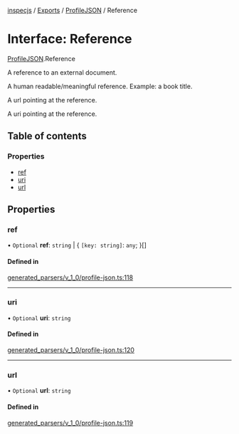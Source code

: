 [inspecjs](../README.md) / [Exports](../modules.md) / [ProfileJSON](../modules/ProfileJSON.md) / Reference

# Interface: Reference

[ProfileJSON](../modules/ProfileJSON.md).Reference

A reference to an external document.

A human readable/meaningful reference.  Example: a book title.

A url pointing at the reference.

A uri pointing at the reference.

## Table of contents

### Properties

- [ref](ProfileJSON.Reference.md#ref)
- [uri](ProfileJSON.Reference.md#uri)
- [url](ProfileJSON.Reference.md#url)

## Properties

### ref

• `Optional` **ref**: `string` \| { `[key: string]`: `any`;  }[]

#### Defined in

[generated_parsers/v_1_0/profile-json.ts:118](https://github.com/mitre/heimdall2/blob/23640835/libs/inspecjs/src/generated_parsers/v_1_0/profile-json.ts#L118)

___

### uri

• `Optional` **uri**: `string`

#### Defined in

[generated_parsers/v_1_0/profile-json.ts:120](https://github.com/mitre/heimdall2/blob/23640835/libs/inspecjs/src/generated_parsers/v_1_0/profile-json.ts#L120)

___

### url

• `Optional` **url**: `string`

#### Defined in

[generated_parsers/v_1_0/profile-json.ts:119](https://github.com/mitre/heimdall2/blob/23640835/libs/inspecjs/src/generated_parsers/v_1_0/profile-json.ts#L119)
